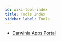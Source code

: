```yaml
---
id: wiki-tool-index
title: Tools Index
sidebar_label: Tools
---
```


- [Darwinia Apps Portal](https://apps.darwinia.network/#/account)